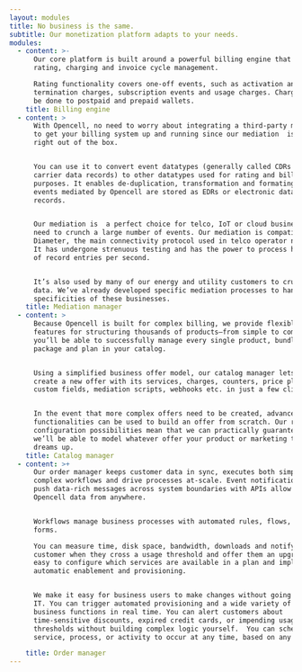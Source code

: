 ```yaml
---
layout: modules
title: No business is the same.
subtitle: Our monetization platform adapts to your needs.
modules:
  - content: >-
      Our core platform is built around a powerful billing engine that provides
      rating, charging and invoice cycle management.

      Rating functionality covers one-off events, such as activation and
      termination charges, subscription events and usage charges. Charging can
      be done to postpaid and prepaid wallets.
    title: Billing engine
  - content: >
      With Opencell, no need to worry about integrating a third-party mediation
      to get your billing system up and running since our mediation  is included
      right out of the box.


      You can use it to convert event datatypes (generally called CDRs or
      carrier data records) to other datatypes used for rating and billing
      purposes. It enables de-duplication, transformation and formating. CDR
      events mediated by Opencell are stored as EDRs or electronic data
      records.  


      Our mediation is  a perfect choice for telco, IoT or cloud businesses that
      need to crunch a large number of events. Our mediation is compatible with
      Diameter, the main connectivity protocol used in telco operator networks.
      It has undergone strenuous testing and has the power to process hundreds
      of record entries per second. 


      It’s also used by many of our energy and utility customers to crunch meter
      data. We’ve already developed specific mediation processes to handle the
      specificities of these businesses. 
    title: Mediation manager
  - content: >
      Because Opencell is built for complex billing, we provide flexible
      features for structuring thousands of products—from simple to complex—so
      you’ll be able to successfully manage every single product, bundle,
      package and plan in your catalog.


      Using a simplified business offer model, our catalog manager lets users
      create a new offer with its services, charges, counters, price plans,
      custom fields, mediation scripts, webhooks etc. in just a few clicks.


      In the event that more complex offers need to be created, advanced
      functionalities can be used to build an offer from scratch. Our rich
      configuration possibilities mean that we can practically guarantee that
      we’ll be able to model whatever offer your product or marketing teams
      dreams up. 
    title: Catalog manager
  - content: >+
      Our order manager keeps customer data in sync, executes both simple and
      complex workflows and drive processes at-scale. Event notifications that
      push data-rich messages across system boundaries with APIs allow access to
      Opencell data from anywhere. 


      Workflows manage business processes with automated rules, flows, and
      forms. 

      You can measure time, disk space, bandwidth, downloads and notify a
      customer when they cross a usage threshold and offer them an upgrade. It’s
      easy to configure which services are available in a plan and implement
      automatic enablement and provisioning.


      We make it easy for business users to make changes without going through
      IT. You can trigger automated provisioning and a wide variety of other
      business functions in real time. You can alert customers about
      time-sensitive discounts, expired credit cards, or impending usage
      thresholds without building complex logic yourself.  You can schedule any
      service, process, or activity to occur at any time, based on any trigger. 

    title: Order manager
---
```


